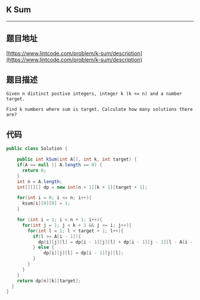 ## K Sum

----
## 题目地址

[https://www.lintcode.com/problem/k-sum/description](https://www.lintcode.com/problem/k-sum/description)

## 题目描述

```text
Given n distinct postive integers, integer k (k <= n) and a number target.

Find k numbers where sum is target. Calculate how many solutions there are?
```

## 代码

```java
public class Solution {

    public int kSum(int A[], int k, int target) {
    if(A == null || A.length == 0) {
      return 0;
    }
    int n = A.length;
    int[][][] dp = new int[n + 1][k + 1][target + 1];

    for(int i = 0; i <= n; i++){
      ksum[i][0][0] = 1;
    }

    for (int i = 1; i < n + 1; i++){
      for(int j = 1; j < k + 1 && j <= i; j++){
        for(int l = 1; l < target + 1; l++){
          if(l >= A[i - 1]){
            dp[i][j][l] = dp[i - 1][j][l] + dp[i - 1][j - 1][l - A[i - 1]];
          } else {
              dp[i][j][l] = dp[i - 1][j][l];
          }
        }
      }
    }
    return dp[n][k][target];
  }
}
```

